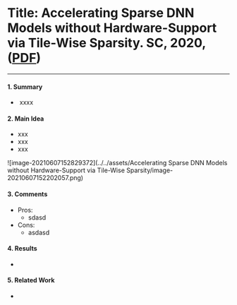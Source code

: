 # Title: Accelerating Sparse DNN Models without Hardware-Support via Tile-Wise Sparsity. SC, 2020, ([PDF](https://arxiv.org/pdf/2008.13006.pdf))

---

#### 1. Summary

+ ​	xxxx

#### 2. Main Idea

+ xxx
+ xxx
+ xxx

![image-20210607152829372](../../assets/Accelerating Sparse DNN Models without Hardware-Support via Tile-Wise Sparsity/image-20210607152202057.png)

#### 3. Comments

- Pros:
  - sdasd
- Cons:
  - asdasd

#### 4. Results

- 

#### 5. Related Work

- 

